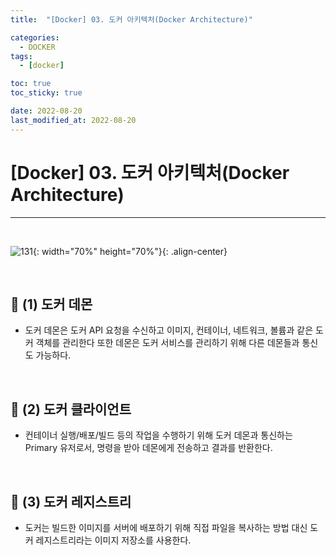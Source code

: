 ```yaml
---
title:  "[Docker] 03. 도커 아키텍처(Docker Architecture)" 

categories:
  - DOCKER
tags:
  - [docker]

toc: true
toc_sticky: true

date: 2022-08-20
last_modified_at: 2022-08-20
---
```

# [Docker] 03. 도커 아키텍처(Docker Architecture)
---

<style>
table {
    font-size: 12pt;
}
table th:first-of-type {
    width: 5%;
}
table th:nth-of-type(2) {
    width: 15%;
}
table th:nth-of-type(3) {
    width: 50%;
}
table th:nth-of-type(4) {
    width: 30%;
}
</style>

<br>

![131](https://user-images.githubusercontent.com/42735894/223620493-4a2c7fa7-dbf0-4a44-bf81-0fb11737b230.png){: width="70%" height="70%"}{: .align-center}

<br>

## 🔔 (1) 도커 데몬

- 도커 데몬은 도커 API 요청을 수신하고 이미지, 컨테이너, 네트워크, 볼륨과 같은 도커 객체를 관리한다 또한 데몬은 도커 서비스를 관리하기 위해 다른 데몬들과 통신도 가능하다.

<br>

## 🔔 (2) 도커 클라이언트

- 컨테이너 실행/배포/빌드 등의 작업을 수행하기 위해 도커 데몬과 통신하는 Primary 유저로서, 명령을 받아 데몬에게 전송하고 결과를 반환한다.

<br>

## 🔔 (3) 도커 레지스트리

- 도커는 빌드한 이미지를 서버에 배포하기 위해 직접 파일을 복사하는 방법 대신 도커 레지스트리라는 이미지 저장소를 사용한다.

<br>